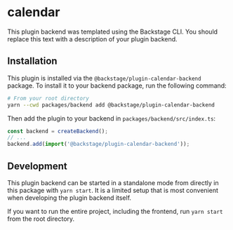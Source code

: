 # calendar

This plugin backend was templated using the Backstage CLI. You should replace this text with a description of your plugin backend.

## Installation

This plugin is installed via the `@backstage/plugin-calendar-backend` package. To install it to your backend package, run the following command:

```bash
# From your root directory
yarn --cwd packages/backend add @backstage/plugin-calendar-backend
```

Then add the plugin to your backend in `packages/backend/src/index.ts`:

```ts
const backend = createBackend();
// ...
backend.add(import('@backstage/plugin-calendar-backend'));
```

## Development

This plugin backend can be started in a standalone mode from directly in this
package with `yarn start`. It is a limited setup that is most convenient when
developing the plugin backend itself.

If you want to run the entire project, including the frontend, run `yarn start` from the root directory.
